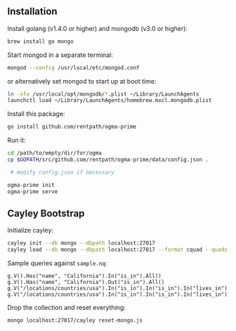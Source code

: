 
## Installation

Install golang (v1.4.0 or higher) and mongodb (v3.0 or higher):

```bash
brew install go mongo
```

Start mongod in a separate terminal:

```bash
mongod --config /usr/local/etc/mongod.conf
```

or alternatively set mongod to start up at boot time:

```bash
ln -sfv /usr/local/opt/mongodb/*.plist ~/Library/LaunchAgents
launchctl load ~/Library/LaunchAgents/homebrew.mxcl.mongodb.plist
```

Install this package:

```bash
go install github.com/rentpath/ogma-prime
```

Run it:

```bash
cd /path/to/empty/dir/for/ogma
cp $GOPATH/src/github.com/rentpath/ogma-prime/data/config.json .

 # modify config.json if necessary

ogma-prime init
ogma-prime serve
```

## Cayley Bootstrap

Initialize cayley:

```bash
cayley init --db mongo --dbpath localhost:27017
cayley load --db mongo --dbpath localhost:27017 --format cquad --quads sample.nq
```

Sample queries against `sample.nq`:

```
g.V().Has("name", "California").In("is_in").All()
g.V().Has("name", "California").Out("is_in").All()
g.V("/locations/countries/usa").In("is_in").In("is_in").In("lives_in").All()
g.V("/locations/countries/usa").In("is_in").In("is_in").In("lives_in").Tag("id").Out(g.V("name")).Tag("name").All()
```

Drop the collection and reset everything:

```bash
mongo localhost:27017/cayley reset-mongo.js
```
